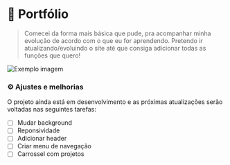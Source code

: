 # 🚀 Portfólio
> Comecei da forma mais básica que pude, pra acompanhar minha evolução de acordo com o que eu for aprendendo. Pretendo ir atualizando/evoluindo o site até que consiga adicionar todas as funções que quero!
<img src="https://i.imgur.com/gjZbTZS.png" alt="Exemplo imagem">

### ⚙️ Ajustes e melhorias

O projeto ainda está em desenvolvimento e as próximas atualizações serão voltadas nas seguintes tarefas:

- [ ] Mudar background
- [ ] Reponsividade
- [ ]  Adicionar header
- [ ] Criar menu de navegação
- [ ] Carrossel com projetos
